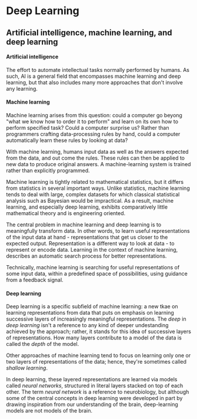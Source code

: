 # Deep Learning

## Artificial intelligence, machine learning, and deep learning

#### Artificial intelligence
The effort to automate intellectual tasks normally performed by humans. As such, AI is a general field that encompasses machine learning and deep learning, but that
also includes many more approaches that don't involve any learning.
#### Machine learning
Machine learning arises from this question: could a computer go beyong "what we know how to order it to perform" and learn on its own how to perform specified task?
Could a computer surprise us? Rather than programmers crafting data-processing rules by hand, could a computer automatically learn these rules by looking at data?

With machine learning, humans input data as well as the answers expected from the data, and out come the rules. These rules can then be applied to new data to produce
original answers. A machine-learning system is trained rather than explicitly programmed.

Machine learning is tightly related to mathematical statistics, but it differs from statistics in several important ways. Unlike statistics, machine learning tends
to deal with large, complex datasets for which classical statistical analysis such as Bayesian would be impractical. As a result, machine learning, and especially
deep learning, exhibits comparatively little mathematical theory and is engineering oriented.

The central problem in machine learning and deep learning is to meaningfully transform data. In other words, to learn useful representations of the input data at
hand - representations that get us closer to the expected output. Representation is a different way to look at data - to represent or encode data. Learning in the
context of machine learning, describes an automatic search process for better representations.

Technically, machine learning is searching for useful representations of some input data, within a predefined space of possibilities, using guidance from a feedback
signal.
#### Deep learning
Deep learning is a specific subfield of machine learning: a new tkae on learning representations from data that puts on emphasis on learning successive layers of
increasingly meaningful representations. The *deep* in *deep learning* isn't a reference to any kind of deeper undestanding achieved by the approach; rather, it stands
for this idea of successive layers of representations. How many layers contribute to a model of the data is called the *depth* of the model.

Other approaches of machine learning tend to focus on learning only one or two layers of representations of the data; hence, they're sometimes called *shallow learning*.

In deep learning, these layered representations are learned via models called *neural networks*, structured in literal layers stacked on top of each other. The term
*neural network* is a reference to neurobiology, but although some of the central concepts in deep learning were developed in part by drawing inspiration from our
understanding of the brain, deep-learning models are not models of the brain.
